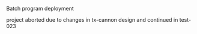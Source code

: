 Batch program deployment

project aborted due to changes in tx-cannon design and continued in test-023